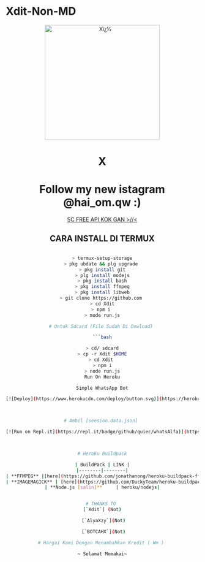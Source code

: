 # Xdit-Non-MD
<div align="center">
<img src="https://telegra.ph/file/11332a256011a626a86d4.jpg" alt="Xï¿½" width="300" />

</p>
<h1 align="center">X</h1>

<h1 align="center">Follow my new istagram @hai_om.qw :)</h1>
  <a href="https://wa.me/6285641476033">SC FREE API KOK GAN >//< </a>

</h4>

</p>

## CARA INSTALL DI TERMUX

```bash

> termux-setup-storage
> pkg ubdate && plg upgrade 
> pkg install git
> plg install modejs
> pkg install bash
> pkg install ffmpeg
> pkg install libweb
> git clone https://github.com 
> cd Xdit
> npm i 
> mode run.js

# Untuk Sdcard (File Sudah Di Dowload) 

```bash

> cd/ sdcard
> cp -r Xdit $HOME
> cd Xdit 
> npm i
> node run.js
Run On Heroku

Simple WhatsApp Bot

[![Deploy](https://www.herokucdn.com/deploy/button.svg)](https://heroku.com/deploy?template=https://github.com/AlyaaXd/Haruno-Botz)



# Ambil [seesion.data.json] 

[![Run on Repl.it](https://repl.it/badge/github/quiec/whatsAlfa)](https://replit.com/@tioclkp02/ScanQr-botwea-6#index.js?lite=1&outputonly=1#.replit)



# Heroku Buildpack

| BuildPack | LINK |
|--------|--------|
| **FFMPEG** |[here](https://github.com/jonathanong/heroku-buildpack-ffmpeg-latest) |
| **IMAGEMAGICK** | [here](https://github.com/DuckyTeam/heroku-buildpack-imagemagick) |
| **Node.js [salin]**     | heroku/nodejs|


# THANKS TO 
 [`Xdit`] (Not) 

 [`AlyaXzy`](Not)

 [`BOTCAHX`](Not)

# Hargai Kami Dengan Menambahkan Kredit ( Wm ) 

~ Selamat Memakai~























